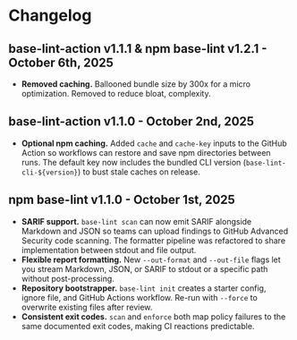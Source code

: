 # Changelog

## base-lint-action v1.1.1 & npm base-lint v1.2.1 - October 6th, 2025

- **Removed caching.** Ballooned bundle size by 300x for a micro optimization. Removed to reduce bloat, complexity.

## base-lint-action v1.1.0 - October 2nd, 2025

- **Optional npm caching.** Added `cache` and `cache-key` inputs to the GitHub Action so workflows can restore and save npm
  directories between runs. The default key now includes the bundled CLI version (`base-lint-cli-${version}`) to bust stale
  caches on release.

## npm base-lint v1.1.0 - October 1st, 2025

- **SARIF support.** `base-lint scan` can now emit SARIF alongside Markdown and JSON so teams can upload findings to GitHub Advanced Security code scanning. The formatter pipeline was refactored to share implementation between stdout and file output.
- **Flexible report formatting.** New `--out-format` and `--out-file` flags let you stream Markdown, JSON, or SARIF to stdout or a specific path without post-processing.
- **Repository bootstrapper.** `base-lint init` creates a starter config, ignore file, and GitHub Actions workflow. Re-run with `--force` to overwrite existing files after review.
- **Consistent exit codes.** `scan` and `enforce` both map policy failures to the same documented exit codes, making CI reactions predictable.
